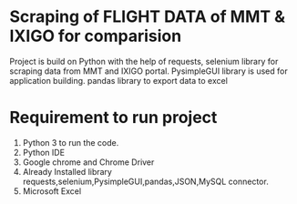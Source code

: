 # Scraping of FLIGHT DATA of MMT & IXIGO for comparision
Project is build on Python with the help of requests, selenium library for scraping data from MMT and IXIGO portal.
PysimpleGUI library is used for application building.
pandas library to export data to excel

# Requirement to run project
1. Python 3 to run the code.
2. Python IDE
3. Google chrome and Chrome Driver
4. Already Installed library requests,selenium,PysimpleGUI,pandas,JSON,MySQL connector.
5. Microsoft Excel
